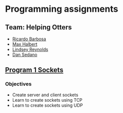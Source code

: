 # Programming assignments 
## Team: Helping Otters
* [Ricardo Barbosa](https://github.com/BarbosaRicardo)
* [Max Halbert](https://github.com/maximanss)
* [Lindsey Reynolds](https://github.com/lindseyreynolds44)
* [Dan Sedano](https://github.com/thedandano)
## [Program 1 Sockets](/P1_Sockets/)
### Objectives
* Create server and client sockets
* Learn to create sockets using TCP
* Learn to create sockets using UDP
